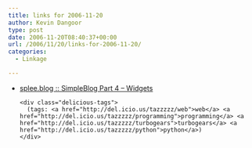 ```yaml
---
title: links for 2006-11-20
author: Kevin Dangoor
type: post
date: 2006-11-20T08:40:37+00:00
url: /2006/11/20/links-for-2006-11-20/
categories:
  - Linkage

---
```

<ul class="delicious">
  <li>
    <div class="delicious-link">
      <a href="http://www.splee.co.uk/2006/11/19/simpleblog-part-4-widgets/">splee.blog :: SimpleBlog Part 4 &#8211; Widgets</a>
    </div>
    
    <div class="delicious-tags">
      (tags: <a href="http://del.icio.us/tazzzzz/web">web</a> <a href="http://del.icio.us/tazzzzz/programming">programming</a> <a href="http://del.icio.us/tazzzzz/turbogears">turbogears</a> <a href="http://del.icio.us/tazzzzz/python">python</a>)
    </div>
  </li>
</ul>